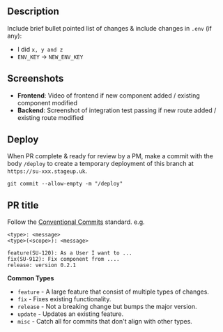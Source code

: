 ## Description

Include brief bullet pointed list of changes & include changes in `.env` (if any):

- I did `x, y and z`
- `ENV_KEY` → `NEW_ENV_KEY`

## Screenshots

- **Frontend**: Video of frontend if new component added / existing component modified
- **Backend**: Screenshot of integration test passing if new route added / existing route modified

## Deploy

When PR complete & ready for review by a PM, make a commit with the body `/deploy` to create a temporary deployment of this branch at `https://su-xxx.stageup.uk`.

```shell
git commit --allow-empty -m "/deploy"
```

## PR title

Follow the [Conventional Commits](https://www.conventionalcommits.org/en/v1.0.0/) standard. e.g.

```
<type>: <message>
<type>(<scope>): <message>

feature(SU-120): As a User I want to ...
fix(SU-912): Fix component from ....
release: version 0.2.1
```

**Common Types**

- `feature` - A large feature that consist of multiple types of changes.
- `fix` - Fixes existing functionality.
- `release` - Not a breaking change but bumps the major version.
- `update` - Updates an existing feature.
- `misc` - Catch all for commits that don't align with other types.
